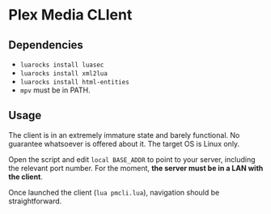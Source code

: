 # Plex Media CLIent

## Dependencies
* `luarocks install luasec`
* `luarocks install xml2lua`
* `luarocks install html-entities`
* `mpv` must be in PATH.

## Usage
The client is in an extremely immature state and barely functional. No guarantee whatsoever is offered about it. The target OS is Linux only.

Open the script and edit `local BASE_ADDR` to point to your server, including the relevant port number. For the moment, **the server must be in a LAN with the client**.

Once launched the client (`lua pmcli.lua`), navigation should be straightforward.
